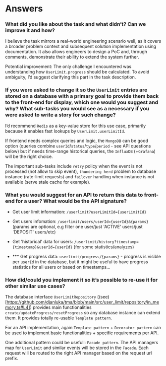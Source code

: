 # Answers

### What did you like about the task and what didn’t? Can we improve it and how?

I believe the task mirrors a real-world engineering scenario well, as it covers a broader problem context and subsequent solution implementation using documentation. It also allows engineers to design a PoC and, through comments, demonstrate their ability to extend the system further.

Potential improvement: The only challenge I encountered was understanding how `UserLimit.progress` should be calculated. To avoid ambiguity, I’d suggest clarifying this part in the task description.

### If you were asked to change it so the `UserLimit` entries are stored on a database with a primary goal to provide them back to the front-end for display, which one would you suggest and why? What sub-tasks you would see as a necessary if you were asked to write a story for such change?

I’d recommend `Redis` as a key-value store for this use case, primarily because it enables fast lookups by `UserLimit.userLimitId`.

If frontend needs complex queries and logic, the `MongoDB` can be good option (queries combine `userId`/`status`/`type`/`period` - see API questions below)
but if needs time-range historical queries, the `InfluxDB` (+`Grafana`) will be the right choice.

The important sub-tasks include `retry` policy when the event is not processed (not allow to skip event), `thundering herd` problem to database instance (rate-limit requests) and `failover` handling when instance is not available (serve stale cache for example).

### What you would suggest for an API to return this data to front-end for a user? What would be the API signature?

- Get user limit information: `/userlimit?userLimitId={userLimitId}`

- Get users infomation: `/userlimit/users/userId={userId}&{params}` (params are optional, e.g filter one user/just 'ACTIVE' users/just 'DEPOSIT' users/etc)

- Get 'historical' data for users: `/userlimit/history?timestamp={timestamp}&userId={userId}` (for some statistics/analyzes)

- *** Get progress data: `userlimit/progress/{params}` - progress is visible per `userId` in the database, but it might be useful to have progress statistics for all users or based on timestamps...


### How did/could you implement it so it’s possible to re-use it for other similar use cases?

The database interface `UserLimitRepository` ((see)[https://github.com/djanluka/tma/blob/main/src/user_limit/repository/in_memory.ts#L4]) provides main functionalities `create/updateProgress/resetProgress` so any database instance can extend them. It provides totally re-usable `Template pattern`.

For an API implementation, again `Template pattern` + `Decorator pattern` can be used to implement basic functionalities + specific requirements per API.

One additional pattern could be usefull: `Facade pattern`.
The API managers map for `UserLimit` and similar events will be stored in the `Facade`. Each request will be routed to the right API manager based on the request url prefix.